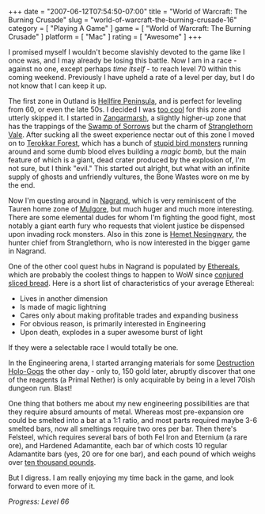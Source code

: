 +++
date = "2007-06-12T07:54:50-07:00"
title = "World of Warcraft: The Burning Crusade"
slug = "world-of-warcraft-the-burning-crusade-16"
category = [ "Playing A Game" ]
game = [ "World of Warcraft: The Burning Crusade" ]
platform = [ "Mac" ]
rating = [ "Awesome" ]
+++

I promised myself I wouldn't become slavishly devoted to the game like I once was, and I may already be losing this battle.  Now I am in a race - against no one, except perhaps <i>time itself</i> - to reach level 70 within this coming weekend.  Previously I have upheld a rate of a level per day, but I do not know that I can keep it up.

The first zone in Outland is <a href="http://wowwiki.com/Hellfire_Peninsula">Hellfire Peninsula</a>, and is perfect for leveling from 60, or even the late 50s.  I decided I was <a href="http://armory.worldofwarcraft.com/character-sheet.xml?r=Blackhand&n=Mirkon">too cool</a> for this zone and utterly skipped it.  I started in <a href="http://wowwiki.com/Zangarmarsh">Zangarmarsh</a>, a slightly higher-up zone that has the trappings of the <a href="http://wowwiki.com/Swamp_of_Sorrows">Swamp of Sorrows</a> but the charm of <a href="http://wowwiki.com/Stranglethorn_Vale">Stranglethorn Vale</a>.  After sucking all the sweet experience nectar out of this zone I moved on to <a href="http://wowwiki.com/Terokkar_Forest">Terokkar Forest</a>, which has a bunch of <a href="http://wowwiki.com/Arakkoa">stupid bird monsters</a> running around and some dumb blood elves building a <i>magic bomb</i>, but the main feature of which is a giant, dead crater produced by the explosion of, I'm not sure, but I think "evil."  This started out alright, but what with an infinite supply of ghosts and unfriendly vultures, the Bone Wastes wore on me by the end.

Now I'm questing around in <a href="http://wowwiki.com/Nagrand">Nagrand</a>, which is very reminiscent of the Tauren home zone of <a href="http://wowwiki.com/Mulgore">Mulgore</a>, but much huger and much more interesting.  There are some elemental dudes for whom I'm fighting the good fight, most notably a giant earth fury who requests that violent justice be dispensed upon invading rock monsters.  Also in this zone is <a href="http://wowwiki.com/Hemet_Nesingwary">Hemet Nesingwary</a>, the hunter chief from Stranglethorn, who is now interested in the bigger game in Nagrand.

One of the other cool quest hubs in Nagrand is populated by <a href="http://wowwiki.com/Ethereal">Ethereals</a>, which are probably the coolest things to happen to WoW since <a href="http://www.wowwiki.com/Conjured_Rye">conjured sliced bread</a>.  Here is a short list of characteristics of your average Ethereal:

* Lives in another dimension
* Is made of magic lightning
* Cares only about making profitable trades and expanding business
* For obvious reason, is primarily interested in Engineering
* Upon death, explodes in a super awesome burst of light

If they were a selectable race I would totally be one.

In the Engineering arena, I started arranging materials for some <a href="http://www.wowhead.com/?item=32494">Destruction Holo-Gogs</a> the other day - only to, 150 gold later, abruptly discover that one of the reagents (a Primal Nether) is only acquirable by being in a level 70ish dungeon run.  Blast!

One thing that bothers me about my new engineering possibilities are that they require absurd amounts of metal.  Whereas most pre-expansion ore could be smelted into a bar at a 1:1 ratio, and most parts required maybe 3-6 smelted bars, now all smeltings require two ores per bar.  Then there's Felsteel, which requires several bars of both Fel Iron and Eternium (a rare ore), and Hardened Adamantite, each bar of which costs 10 regular Adamantite bars (yes, 20 ore for one bar), and each pound of which weighs over [ten thousand pounds]($SiteBaseURL$wp-content/uploads/2007/06/darkmatter.mp3).

But I digress.  I am really enjoying my time back in the game, and look forward to even more of it.

<i>Progress: Level 66</i>
